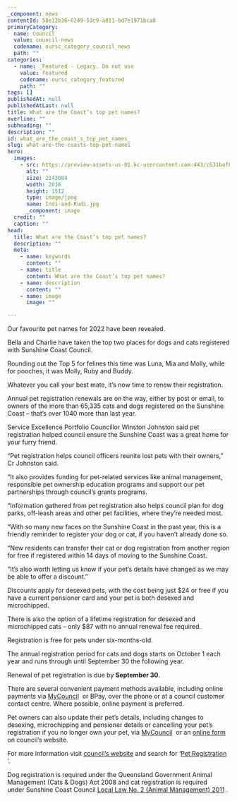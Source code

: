```yaml
---
_component: news
contentId: 58e12b36-6249-53c9-a811-bd7e1971bca8
primaryCategory:
  name: Council
  value: council-news
  codename: oursc_category_council_news
  path: ""
categories:
  - name: _Featured - Legacy. Do not use
    value: featured
    codename: oursc_category_featured
    path: ""
tags: []
publishedAt: null
publishedAtLast: null
title: What are the Coast’s top pet names?
overline: ""
subheading: ""
description: ""
id: what_are_the_coast_s_top_pet_names_
slug: what-are-the-coasts-top-pet-names
hero:
  images:
    - src: https://preview-assets-us-01.kc-usercontent.com:443/c631baf8-1b46-001f-580c-d0001b68b4a8/deba8005-a18c-41cc-868c-523550a53aef/Indi-and-Rudi.jpg
      alt: ""
      size: 2143684
      width: 2016
      height: 1512
      type: image/jpeg
      name: Indi-and-Rudi.jpg
      _component: image
  credit: ""
  caption: ""
head:
  title: What are the Coast’s top pet names?
  description: ""
  meta:
    - name: keywords
      content: ""
    - name: title
      content: What are the Coast’s top pet names?
    - name: description
      content: ""
    - name: image
      image: ""

---
```

Our favourite pet names for 2022 have been revealed.

Bella and Charlie have taken the top two places for dogs and cats registered with Sunshine Coast Council.

Rounding out the Top 5 for felines this time was Luna, Mia and Molly, while for pooches, it was Molly, Ruby and Buddy.

Whatever you call your best mate, it’s now time to renew their registration.

Annual pet registration renewals are on the way, either by post or email, to owners of the more than 65,335 cats and dogs registered on the Sunshine Coast – that’s over 1040 more than last year.

Service Excellence Portfolio Councillor Winston Johnston said pet registration helped council ensure the Sunshine Coast was a great home for your furry friend.

“Pet registration helps council officers reunite lost pets with their owners,” Cr Johnston said.

“It also provides funding for pet-related services like animal management, responsible pet ownership education programs and support our pet partnerships through council’s grants programs.

“Information gathered from pet registration also helps council plan for dog parks, off-leash areas and other pet facilities, where they’re needed most.

“With so many new faces on the Sunshine Coast in the past year, this is a friendly reminder to register your dog or cat, if you haven’t already done so.

“New residents can transfer their cat or dog registration from another region for free if registered within 14 days of moving to the Sunshine Coast.

“It’s also worth letting us know if your pet’s details have changed as we may be able to offer a discount.”

Discounts apply for desexed pets, with the cost being just $24 or free if you have a current pensioner card and your pet is both desexed and microchipped.

There is also the option of a lifetime registration for desexed and microchipped cats – only $87 with no annual renewal fee required.

Registration is free for pets under six-months-old.

The annual registration period for cats and dogs starts on October 1 each year and runs through until September 30 the following year.

Renewal of pet registration is due by **September 30**.

There are several convenient payment methods available, including online payments via [MyCouncil](https://mycouncil.sunshinecoast.qld.gov.au/)
 or BPay, over the phone or at a council customer contact centre. Where possible, online payment is preferred.

Pet owners can also update their pet’s details, including changes to desexing, microchipping and pensioner details or cancelling your pet’s registration if you no longer own your pet, via [MyCouncil](https://mycouncil.sunshinecoast.qld.gov.au/)
 or an [online form](https://www.sunshinecoast.qld.gov.au/Pay-and-Apply/Cat-and-Dog-Registration/Updating-Registration-Details)
&#x20;on council’s website.

For more information visit [council’s website](https://www.sunshinecoast.qld.gov.au/)
&#x20;and search for ‘[Pet Registration](https://www.sunshinecoast.qld.gov.au/Pay-and-Apply/Cat-and-Dog-Registration/General-Registration-Information)
’.

Dog registration is required under the Queensland Government Animal Management (Cats & Dogs) Act 2008 and cat registration is required under Sunshine Coast Council [Local Law No. 2 (Animal Management) 2011](https://www.sunshinecoast.qld.gov.au/Council/Local-Laws)
.
